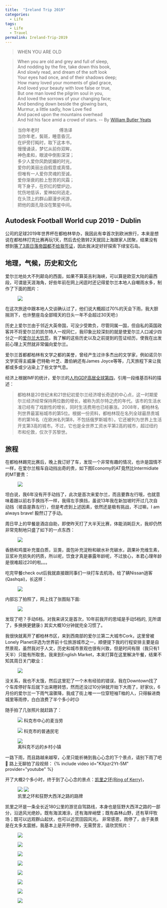 ```yaml
---
title:  "Ireland Trip 2019"
categories: 
  - Life
tags:
  - Life
  - Travel
permalink: Ireland-Trip-2019
---
```


> WHEN YOU ARE OLD

> When you are old and grey and full of sleep, <br />
> And nodding by the fire, take down this book, <br />
> And slowly read, and dream of the soft look <br />
> Your eyes had once, and of their shadows deep; <br />
> How many loved your moments of glad grace, <br />
> And loved your beauty with love false or true, <br />
> But one man loved the pilgrim soul in you, <br />
> And loved the sorrows of your changing face; <br />
> And bending down beside the glowing bars, <br />
> Murmur, a little sadly, how Love fled <br />
> And paced upon the mountains overhead <br />
> And hid his face amid a crowd of stars. 
> -- By [William Butler Yeats](https://www.poetryfoundation.org/poets/william-butler-yeats)


> 当你年老时 
> 　　 　　傅浩译 <br />
> 当你年老，鬓斑，睡意昏沉， <br />
> 在炉旁打盹时，取下这本书， <br />
> 慢慢诵读，梦忆从前你双眸， <br />
> 神色柔和，眼波中倒影深深； <br />
> 多少人爱你风韵妩媚的时光， <br />
> 爱你的美丽出自假意或真情， <br />
> 但唯有一人爱你灵魂的至诚， <br />
> 爱你渐衰的脸上愁苦的风霜； <br />
> 弯下身子，在炽红的壁炉边， <br />
> 忧伤地低诉，爱神如何逃走， <br />
> 在头顶上的群山巅漫步闲游， <br />
> 把他的面孔隐没在繁星中间。 <br />

## Autodesk Football World cup 2019 - Dublin

公司的足球2019年世界杯在都柏林举办，我因此有幸首次到欧洲旅行，本来是想说在都柏林打完比赛再玩1天，然后去伦敦转2天就回上海跟家人团聚，结果没有想到[等了3周日落帝国都不给我签证](Apply-UK-Visit-VISA)，因此我决定好好探索下绿宝石岛。

## 地理，气候，历史和文化
爱尔兰地处大不列颠岛的西面，如果不算英吉利海峡，可以算是欧亚大陆的最西段，可谓是天涯海角，好些年前在网上闲逛时还记得爱尔兰本地人自嘲雨水多，制作了下面的图片：

<figure>
    <a href="assets/images/posts/2019-06-20-Ireland-Trip/ireland-wet-floor.jpg"><img src="assets/images/posts/2019-06-20-Ireland-Trip/ireland-wet-floor.jpg"></a>
</figure>

在这次旅途中跟本地人交谈确认过了，他们说大概超过70%的天会下雨，我大胆揣测下，也许整座岛全部晴天的日头一年不会超过30天吧:)

历史上爱尔兰由于邻近大英帝国，可没少受欺负，尽管同属一国，但自私的英国政客并不将爱尔兰的凯尔特人一视同仁，我印象比较深刻的就是使爱尔兰人口减少四分之一的[爱尔兰大饥荒](https://zh.wikipedia.org/wiki/%E7%88%B1%E5%B0%94%E5%85%B0%E5%A4%A7%E9%A5%A5%E8%8D%92)，我了解的这些历史以及之前提到的签证经历，使我在出发前心理上天然就非常偏向爱尔兰。

爱尔兰首都都柏林有文学之都的美誉，曾经产生过许多杰出的文学家，例如诺贝尔文学奖得主威廉·巴特勒·叶芝、蕭伯納还有James Joyce等等，几天旅程下来让我都或多或少沾染上了些文学气息。

经济上根据IMF的统计，爱尔兰的[人均GDP高居全球第四](https://zh.wikipedia.org/wiki/%E5%90%84%E5%9B%BD%E4%BA%BA%E5%9D%87%E5%9B%BD%E5%86%85%E7%94%9F%E4%BA%A7%E6%80%BB%E5%80%BC%E5%88%97%E8%A1%A8_(%E5%9B%BD%E9%99%85%E6%B1%87%E7%8E%87))，引用一段维基百科的描述：

> 都柏林是20世纪末和21世纪初爱尔兰经济增长奇迹的中心点，这一时期爱尔兰经济经常保持两位数的增长，被称为凯尔特之虎的年代。该市的生活水准已经有了戏剧性的增长，同时生活费用也已经暴涨。2008年，都柏林名列世界最富裕城市的第5位。根据一份资料，都柏林现在名列全球最昂贵城市的第16名（在欧洲名列第8，不包括俄罗斯城市）。它还被列为世界上生活开支第3高的城市。不过，它也是全世界工资水平第2高的城市，超过纽约市和伦敦，仅次于苏黎世。

## 旅程
在都柏林踢完比赛后，晚上我订好了车，发现一个非常有趣的情况，也许是国情不一样，在爱尔兰租车自动挡出奇的贵，如下图Economy的AT竟然比Intermidiate的MT要贵：

<figure>
    <a href="assets/images/posts/2019-06-20-Ireland-Trip/Avis-Car-rental.png"><img src="assets/images/posts/2019-06-20-Ireland-Trip/Avis-Car-rental.png"></a>
</figure>

坦白说，我6年没有开手动挡了，此次是首次来爱尔兰，而且要靠左行哦，也就意味着跟以前右手换挡不一样，我得左手换挡，虽说13年我在新加坡时开过几次自动挡（坡县是靠左行），但是考虑到上述因素，依然还是极有挑战，不过嘛，I am always brave! 毅然订了手动。

周日早上的早餐是酒店自助，即使昨天打了大半天比赛，体能消耗巨大，我却仍然非常克制地只盛了如下的一点东西：

<figure>
    <a href="assets/images/posts/2019-06-20-Ireland-Trip/Sunday-Breakfast.jpg"><img src="assets/images/posts/2019-06-20-Ireland-Trip/Sunday-Breakfast.jpg"></a>
</figure>

香肠和鸡蛋补充蛋白质，豆类，面包补充淀粉和碳水补充碳水，蔬果补充维生素，豆浆补充损失的钙质，所以呢，饮食才真是暴露年龄呢，不过放心，本君心理年龄是很难超过20的啦。。。

吃完早餐check out后我就直接跟同事们一块打车去机场，给了辆Nissan逍客(Qashqai)，长这样：

<figure>
    <a href="assets/images/posts/2019-06-20-Ireland-Trip/Avis-Nissan-Qashqai.jpg"><img src="assets/images/posts/2019-06-20-Ireland-Trip/Avis-Nissan-Qashqai.jpg"></a>
</figure>

内部忘了拍照了，网上找了张图贴下面:

<figure>
    <a href="assets/images/posts/2019-06-20-Ireland-Trip/Nissan-Qashqai-Interior.jpg"><img src="assets/images/posts/2019-06-20-Ireland-Trip/Nissan-Qashqai-Interior.jpg"></a>
</figure>

发现了吧？手动6档，对我来讲又是首次，10年前我开的思域是手动5档的, 无所谓了，多换换更健康:) 其实大概10分钟就完全习惯了。

我很快就离开了都柏林市区，来到西南部的爱尔兰第二大城市Cork，这里曾被Lonely Planet评选为世界前十位旅游城市之一，顺便提下我的行程安排主要是自然景观，虽然我对于人文，历史和城市景观也很有兴致，但是时间有限（我只有1天半）只能有所取舍。我来到English Market，本来打算在这里解决午餐，结果不知其周日关门歇业：

<figure>
    <a href="assets/images/posts/2019-06-20-Ireland-Trip/English-Market.jpg"><img src="assets/images/posts/2019-06-20-Ireland-Trip/English-Market.jpg"></a>
</figure>

没关系，我也不太饿，然后这里犯了一个木有经验的错误，我在Downtown找了个车库停好车后就下出来瞎转悠，然而还没过10分钟就开始下大雨了，好家伙，6月份的爱尔兰一下雨气温骤降，我成了街上唯一一位穿短袖T桖的人，只得躲进商城里等雨停，白白浪费了半个多小时:disappointed_relieved:

随手拍了几张照片就赶路了：

<figure>
    <a href="assets/images/posts/2019-06-20-Ireland-Trip/Cork-McDonald.jpg"><img src="assets/images/posts/2019-06-20-Ireland-Trip/Cork-McDonald.jpg"></a>
    <caption>科克市中心的麦当劳</caption>
</figure>
<figure>
    <a href="assets/images/posts/2019-06-20-Ireland-Trip/Cork-Part.jpg"><img src="assets/images/posts/2019-06-20-Ireland-Trip/Cork-Part.jpg"></a>
    <caption>科克市的普通民宅</caption>
</figure>
<figure>
    <a href="assets/images/posts/2019-06-20-Ireland-Trip/Countryside.jpg"><img src="assets/images/posts/2019-06-20-Ireland-Trip/Countryside.jpg"></a>
    <figcaption>离科克不远的乡村小镇</figcaption>
</figure>

一路下雨，而且路越来越窄，心里只能祈祷到我心心念的下个景点，请别下雨了吧:pray: 路上无聊拍了段视频：
{% include video id="KXpzr2Yt-5M" provider="youtube" %}

开了大概2个多小时，终于到了心心念的景点：[凯里之环(Ring of Kerry)](https://en.wikipedia.org/wiki/Ring_of_Kerry)，
<figure class="half">
    <a href="/assets/images/posts/2019-06-20-Ireland-Trip/Ring-Of-Kerry.jpg"><img src="/assets/images/posts/2019-06-20-Ireland-Trip/Ring-Of-Kerry.jpg"></a>
    <a href="/assets/images/posts/2019-06-20-Ireland-Trip/Wild-Atlantic-Way.jpg"><img src="/assets/images/posts/2019-06-20-Ireland-Trip/Wild-Atlantic-Way.jpg"></a>
    <figcaption>凯里之环和狂野大西洋之路的路牌</figcaption>
</figure>

凯里之环是一条全长近180公里的游览自驾路线，本身也是狂野大西洋之路的一部分，沿途风光绝妙。既有海滨滩涂，还有海岸峭壁；既有森林山野，还有草坪牧场；既可以远观群山起伏，也可以近赏田园风光。 非常感恩，雨停了，由于美景是在太多太震撼，我基本上是开开停停，无需赘言，请欣赏照片：


<figure>
    <a href="assets/images/posts/2019-06-20-Ireland-Trip/RoK-Gorgeous-View.jpg"><img src="assets/images/posts/2019-06-20-Ireland-Trip/RoK-Gorgeous-View.jpg"></a>
</figure>
<figure>
    <a href="assets/images/posts/2019-06-20-Ireland-Trip/RoK-Mountain.jpg"><img src="assets/images/posts/2019-06-20-Ireland-Trip/RoK-Mountain.jpg"></a>
</figure>
<figure>
    <a href="assets/images/posts/2019-06-20-Ireland-Trip/RoK-Campsite.jpg"><img src="assets/images/posts/2019-06-20-Ireland-Trip/RoK-Campsite.jpg"></a>
</figure>
<figure>
    <a href="assets/images/posts/2019-06-20-Ireland-Trip/RoK-Sea-View.jpg"><img src="assets/images/posts/2019-06-20-Ireland-Trip/RoK-Sea-View.jpg"></a>
</figure>
<figure>
    <a href="assets/images/posts/2019-06-20-Ireland-Trip/RoK-Farms.jpg"><img src="assets/images/posts/2019-06-20-Ireland-Trip/RoK-Farms.jpg"></a>
</figure>
<figure>
    <a href="assets/images/posts/2019-06-20-Ireland-Trip/RoK-Creek.jpg"><img src="assets/images/posts/2019-06-20-Ireland-Trip/RoK-Creek.jpg"></a>
</figure>
<figure>
    <a href="assets/images/posts/2019-06-20-Ireland-Trip/RoK-Me-At-Beach.jpg"><img src="assets/images/posts/2019-06-20-Ireland-Trip/RoK-Me-At-Beach.jpg"></a>
</figure>
<figure>
    <a href="assets/images/posts/2019-06-20-Ireland-Trip/RoK-Houses.jpg"><img src="assets/images/posts/2019-06-20-Ireland-Trip/RoK-Houses.jpg"></a>
</figure>

